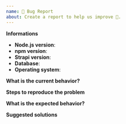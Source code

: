 ```yaml
---
name: 🐛 Bug Report
about: Create a report to help us improve 🤔.
---
```


<!-- ⚠️ If you do not respect this template your issue will be closed. -->

<!-- ⚠️ Before writing your issue make sure you are using:-->
<!-- Node 9.x.x -->
<!-- npm 5.x.x -->
<!-- The latest version of Strapi. -->

**Informations**
- **Node.js version**:
- **npm version**:
- **Strapi version**:
- **Database**:
- **Operating system**:


**What is the current behavior?**



**Steps to reproduce the problem**



**What is the expected behavior?**



**Suggested solutions**



<!-- ⚠️ Make sure to browse the opened and closed issues before submitting your issue. -->
